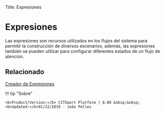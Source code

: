 Title: Expresiones

# Expresiones

Las expresiones son recursos utilizados en los flujos del sistema para permitir la construcción de diversos escenarios, además, las expresiones también se pueden utilizar para configurar diferentes estados de un flujo de atención.

## Relacionado

[Creador de Expresiones][1]

[1]:/es-es/citsmart-platform-8/workflow/configuration/expressions-creator.html


!!! tip "Sobre"

    <b>Product/Version:</b> CITSmart Platform | 8.00 &nbsp;&nbsp;
    <b>Updated:</b>01/22/2019 - João Pelles  
